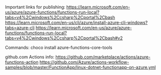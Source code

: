 Important links for publishing:
	https://learn.microsoft.com/en-us/azure/azure-functions/functions-run-local?tabs=v4%2Cwindows%2Ccsharp%2Cportal%2Cbash
	https://learn.microsoft.com/en-us/cli/azure/install-azure-cli-windows?tabs=azure-cli
	https://learn.microsoft.com/en-us/azure/azure-functions/functions-run-local?tabs=v4%2Cwindows%2Ccsharp%2Cportal%2Cbash#v2

Commands:
	choco install azure-functions-core-tools

github.com Actions info:
	https://github.com/marketplace/actions/azure-functions-action
	https://github.com/Azure/actions-workflow-samples/blob/master/FunctionApp/linux-dotnet-functionapp-on-azure.yml
	